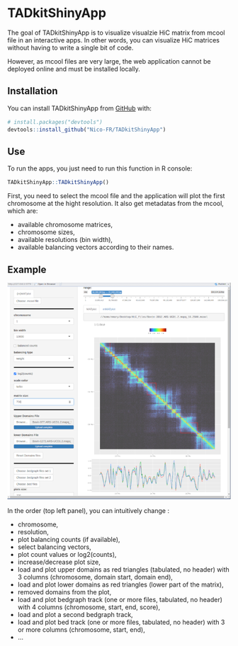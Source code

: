 
<!-- README.md is generated from README.Rmd. Please edit that file -->

# TADkitShinyApp

The goal of TADkitShinyApp is to visualize visualzie HiC matrix from
mcool file in an interactive apps. In other words, you can visualize HiC
matrices without having to write a single bit of code.

However, as mcool files are very large, the web application cannot be
deployed online and must be installed locally.

## Installation

You can install TADkitShinyApp from [GitHub](https://github.com/) with:

``` r
# install.packages("devtools")
devtools::install_github("Nico-FR/TADkitShinyApp")
```

## Use

To run the apps, you just need to run this function in R console:

``` r
TADkitShinyApp::TADkitShinyApp()
```

First, you need to select the mcool file and the application will plot
the first chromosome at the hight resolution. It also get metadatas from
the mcool, which are:

- available chromosome matrices,
- chromosome sizes,
- available resolutions (bin width),
- available balancing vectors according to their names.

## Example

![](figures/TADkitShinyApp.png)

In the order (top left panel), you can intuitively change :

- chromosome,
- resolution,
- plot balancing counts (if available),
- select balancing vectors,
- plot count values or log2(counts),
- increase/decrease plot size,
- load and plot upper domains as red triangles (tabulated, no header)
  with 3 columns (chromosome, domain start, domain end),
- load and plot lower domains as red triangles (lower part of the
  matrix),
- removed domains from the plot,
- load and plot bedgraph track (one or more files, tabulated, no header)
  with 4 columns (chromosome, start, end, score),
- load and plot a second bedgraph track,
- load and plot bed track (one or more files, tabulated, no header) with
  3 or more columns (chromosome, start, end),
- …
